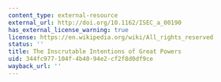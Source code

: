 ```yaml
---
content_type: external-resource
external_url: http://doi.org/10.1162/ISEC_a_00190
has_external_license_warning: true
license: https://en.wikipedia.org/wiki/All_rights_reserved
status: ''
title: The Inscrutable Intentions of Great Powers
uid: 344fc977-104f-4b40-94e2-cf2f8d0df9ce
wayback_url: ''
---
```

